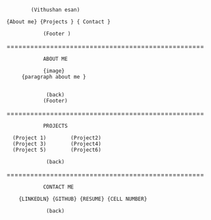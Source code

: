 

            (Vithushan esan)

    {About me} {Projects } { Contact }

                (Footer ) 
==================================================

                ABOUT ME            
            
                {image}  
         {paragraph about me }


                 (back)
                (Footer)

==================================================
    
                PROJECTS

      (Project 1)        (Project2)          
      (Project 3)        (Project4)       
      (Project 5)        (Project6)       

                 (back)

==================================================
    
                CONTACT ME 

        {LINKEDLN} {GITHUB} {RESUME} {CELL NUMBER}  

                 (back)